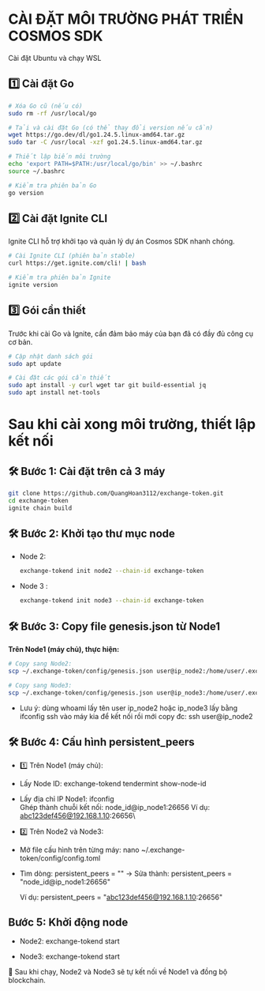 # CÀI ĐẶT MÔI TRƯỜNG PHÁT TRIỂN COSMOS SDK

Cài đặt Ubuntu và chạy WSL
## 1️⃣ Cài đặt Go

```bash
# Xóa Go cũ (nếu có)
sudo rm -rf /usr/local/go

# Tải và cài đặt Go (có thể thay đổi version nếu cần)
wget https://go.dev/dl/go1.24.5.linux-amd64.tar.gz
sudo tar -C /usr/local -xzf go1.24.5.linux-amd64.tar.gz

# Thiết lập biến môi trường
echo 'export PATH=$PATH:/usr/local/go/bin' >> ~/.bashrc
source ~/.bashrc

# Kiểm tra phiên bản Go
go version

```
## 2️⃣ Cài đặt Ignite CLI
Ignite CLI hỗ trợ khởi tạo và quản lý dự án Cosmos SDK nhanh chóng.

```bash
# Cài Ignite CLI (phiên bản stable)
curl https://get.ignite.com/cli! | bash

# Kiểm tra phiên bản Ignite
ignite version

```
## 3️⃣ Gói cần thiết

Trước khi cài Go và Ignite, cần đảm bảo máy của bạn đã có đầy đủ công cụ cơ bản.

```bash
# Cập nhật danh sách gói
sudo apt update

# Cài đặt các gói cần thiết
sudo apt install -y curl wget tar git build-essential jq
sudo apt install net-tools

```

# Sau khi cài xong môi trường, thiết lập kết nối

## 🛠️ Bước 1: Cài đặt trên cả 3 máy

```bash
git clone https://github.com/QuangHoan3112/exchange-token.git
cd exchange-token
ignite chain build

```

## 🛠️ Bước 2: Khởi tạo thư mục node
- Node 2:
  ```bash
  exchange-tokend init node2 --chain-id exchange-token
  ```

- Node 3 :
  ```bash
  exchange-tokend init node3 --chain-id exchange-token

## 🛠️ Bước 3: Copy file genesis.json từ Node1

**Trên Node1 (máy chủ), thực hiện:**

```bash
# Copy sang Node2:
scp ~/.exchange-token/config/genesis.json user@ip_node2:/home/user/.exchange-token/config/genesis.json

# Copy sang Node3:
scp ~/.exchange-token/config/genesis.json user@ip_node3:/home/user/.exchange-token/config/genesis.json
```
 - Lưu ý: dùng whoami lấy tên user
          ip_node2 hoặc ip_node3 lấy bằng ifconfig
          ssh vào máy kia để kết nối rồi mới copy đc: ssh user@ip_node2
## 🛠️ Bước 4: Cấu hình persistent_peers
- 1️⃣ Trên Node1 (máy chủ):

+ Lấy Node ID:
  exchange-tokend tendermint show-node-id

+ Lấy địa chỉ IP Node1:
  ifconfig  
  Ghép thành chuỗi kết nối:
  node_id@ip_node1:26656
  Ví dụ:
  abc123def456@192.168.1.10:26656\



- 2️⃣ Trên Node2 và Node3:

+ Mở file cấu hình trên từng máy:
  nano ~/.exchange-token/config/config.toml
+ Tìm dòng:
  persistent_peers = ""
   -> Sửa thành:
      persistent_peers = "node_id@ip_node1:26656"
  
  Ví dụ:
  persistent_peers = "abc123def456@192.168.1.10:26656"

## Bước 5: Khởi động node
+ Node2:
  exchange-tokend start
  
+ Node3:
  exchange-tokend start

🎯 Sau khi chạy, Node2 và Node3 sẽ tự kết nối về Node1 và đồng bộ blockchain.
